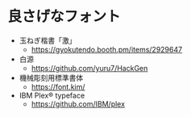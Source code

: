 # 良さげなフォント

* 玉ねぎ楷書「激」
  * https://gyokutendo.booth.pm/items/2929647
* 白源
  * https://github.com/yuru7/HackGen
* 機械彫刻用標準書体
  * https://font.kim/
* IBM Plex® typeface
  * https://github.com/IBM/plex
